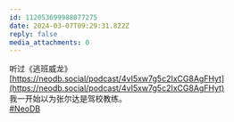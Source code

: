```yaml
---
id: 112053699988077275
date: 2024-03-07T09:29:31.822Z
reply: false
media_attachments: 0
---
```


听过《逃班威龙》  
[https://neodb.social/podcast/4vI5xw7g5c2IxCG8AgFHyt](https://neodb.social/podcast/4vI5xw7g5c2IxCG8AgFHyt)  
我一开始以为张尔达是驾校教练。  
[#NeoDB](https://e5n.cc/tags/NeoDB)

